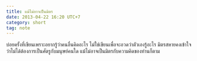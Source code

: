 ```yaml
---
title: แม้ไม่อาจเป็นมิตร
date: 2013-04-22 16:20 UTC+7
category: short
tag: note
---
```


บ่อยครั้งที่เขียนเพราะอยากรู้ว่าคนอื่นคิดอะไร ไม่ใช่เขียนเพื่อจะอวดว่าตัวเองรู้อะไร มิตรสหายคงเข้าใจว่าไม่ได้ต้องการเป็นศัตรูกับมนุษย์คนใด แม้ไม่อาจเป็นมิตรกับความคิดของท่านก็ตาม
